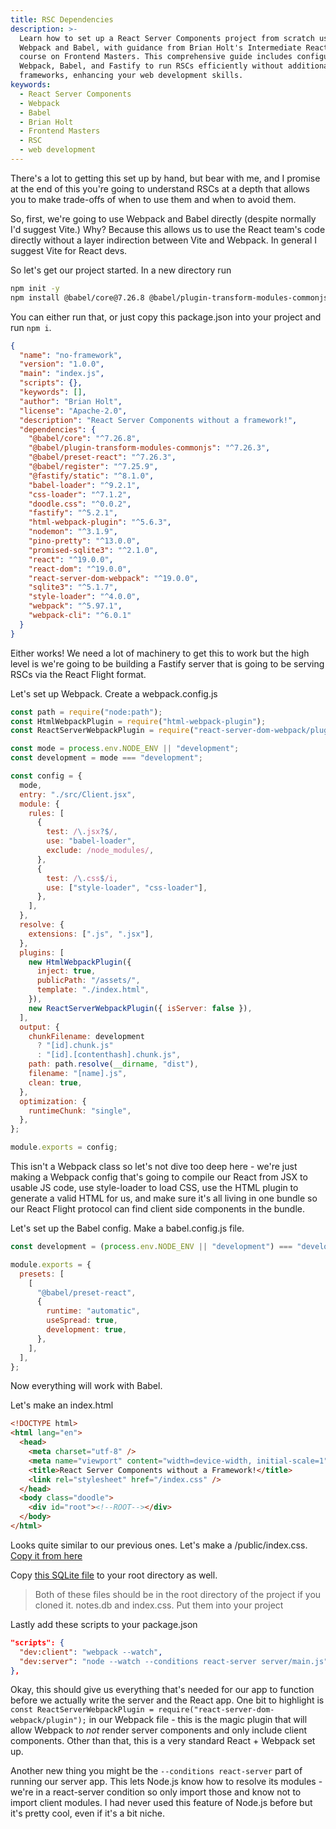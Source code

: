 ```yaml
---
title: RSC Dependencies
description: >-
  Learn how to set up a React Server Components project from scratch using
  Webpack and Babel, with guidance from Brian Holt's Intermediate React v6
  course on Frontend Masters. This comprehensive guide includes configuring
  Webpack, Babel, and Fastify to run RSCs efficiently without additional
  frameworks, enhancing your web development skills.
keywords:
  - React Server Components
  - Webpack
  - Babel
  - Brian Holt
  - Frontend Masters
  - RSC
  - web development
---
```


There's a lot to getting this set up by hand, but bear with me, and I promise at the end of this you're going to understand RSCs at a depth that allows you to make trade-offs of when to use them and when to avoid them.

So, first, we're going to use Webpack and Babel directly (despite normally I'd suggest Vite.) Why? Because this allows us to use the React team's code directly without a layer indirection between Vite and Webpack. In general I suggest Vite for React devs.

So let's get our project started. In a new directory run

```bash
npm init -y
npm install @babel/core@7.26.8 @babel/plugin-transform-modules-commonjs@7.26.3 @babel/preset-react@7.26.3 @babel/register@7.25.9 @fastify/static@8.1.0 babel-loader@9.2.1 css-loader@7.1.2 doodle.css@0.0.2 fastify@5.2.1 html-webpack-plugin@5.6.3 nodemon@3.1.9 pino-pretty@13.0.0 promised-sqlite3@2.1.0 react@19.0.0 react-dom@19.0.0 react-server-dom-webpack@19.0.0 sqlite3@5.1.7 style-loader@4.0.0 webpack@5.97.1 webpack-cli@6.0.1
```

You can either run that, or just copy this package.json into your project and run `npm i`.

```json
{
  "name": "no-framework",
  "version": "1.0.0",
  "main": "index.js",
  "scripts": {},
  "keywords": [],
  "author": "Brian Holt",
  "license": "Apache-2.0",
  "description": "React Server Components without a framework!",
  "dependencies": {
    "@babel/core": "^7.26.8",
    "@babel/plugin-transform-modules-commonjs": "^7.26.3",
    "@babel/preset-react": "^7.26.3",
    "@babel/register": "^7.25.9",
    "@fastify/static": "^8.1.0",
    "babel-loader": "^9.2.1",
    "css-loader": "^7.1.2",
    "doodle.css": "^0.0.2",
    "fastify": "^5.2.1",
    "html-webpack-plugin": "^5.6.3",
    "nodemon": "^3.1.9",
    "pino-pretty": "^13.0.0",
    "promised-sqlite3": "^2.1.0",
    "react": "^19.0.0",
    "react-dom": "^19.0.0",
    "react-server-dom-webpack": "^19.0.0",
    "sqlite3": "^5.1.7",
    "style-loader": "^4.0.0",
    "webpack": "^5.97.1",
    "webpack-cli": "^6.0.1"
  }
}
```

Either works! We need a lot of machinery to get this to work but the high level is we're going to be building a Fastify server that is going to be serving RSCs via the React Flight format.

Let's set up Webpack. Create a webpack.config.js

```javascript
const path = require("node:path");
const HtmlWebpackPlugin = require("html-webpack-plugin");
const ReactServerWebpackPlugin = require("react-server-dom-webpack/plugin");

const mode = process.env.NODE_ENV || "development";
const development = mode === "development";

const config = {
  mode,
  entry: "./src/Client.jsx",
  module: {
    rules: [
      {
        test: /\.jsx?$/,
        use: "babel-loader",
        exclude: /node_modules/,
      },
      {
        test: /\.css$/i,
        use: ["style-loader", "css-loader"],
      },
    ],
  },
  resolve: {
    extensions: [".js", ".jsx"],
  },
  plugins: [
    new HtmlWebpackPlugin({
      inject: true,
      publicPath: "/assets/",
      template: "./index.html",
    }),
    new ReactServerWebpackPlugin({ isServer: false }),
  ],
  output: {
    chunkFilename: development
      ? "[id].chunk.js"
      : "[id].[contenthash].chunk.js",
    path: path.resolve(__dirname, "dist"),
    filename: "[name].js",
    clean: true,
  },
  optimization: {
    runtimeChunk: "single",
  },
};

module.exports = config;
```

This isn't a Webpack class so let's not dive too deep here - we're just making a Webpack config that's going to compile our React from JSX to usable JS code, use style-loader to load CSS, use the HTML plugin to generate a valid HTML for us, and make sure it's all living in one bundle so our React Flight protocol can find client side components in the bundle.

Let's set up the Babel config. Make a babel.config.js file.

```javascript
const development = (process.env.NODE_ENV || "development") === "development";

module.exports = {
  presets: [
    [
      "@babel/preset-react",
      {
        runtime: "automatic",
        useSpread: true,
        development: true,
      },
    ],
  ],
};
```

Now everything will work with Babel.

Let's make an index.html

```html
<!DOCTYPE html>
<html lang="en">
  <head>
    <meta charset="utf-8" />
    <meta name="viewport" content="width=device-width, initial-scale=1" />
    <title>React Server Components without a Framework!</title>
    <link rel="stylesheet" href="/index.css" />
  </head>
  <body class="doodle">
    <div id="root"><!--ROOT--></div>
  </body>
</html>
```

Looks quite similar to our previous ones. Let's make a /public/index.css. [Copy it from here][css]

Copy [this SQLite file][sqlite] to your root directory as well.

> Both of these files should be in the root directory of the project if you cloned it. notes.db and index.css. Put them into your project

Lastly add these scripts to your package.json

```json
"scripts": {
  "dev:client": "webpack --watch",
  "dev:server": "node --watch --conditions react-server server/main.js"
},
```

Okay, this should give us everything that's needed for our app to function before we actually write the server and the React app. One bit to highlight is `const ReactServerWebpackPlugin = require("react-server-dom-webpack/plugin");` in our Webpack file - this is the magic plugin that will allow Webpack to _not_ render server components and only include client components. Other than that, this is a very standard React + Webpack set up.

Another new thing you might be the `--conditions react-server` part of running our server app. This lets Node.js know how to resolve its modules - we're in a react-server condition so only import those and know not to import client modules. I had never used this feature of Node.js before but it's pretty cool, even if it's a bit niche.

[css]: https://raw.githubusercontent.com/btholt/irv6-project/refs/heads/main/completed/no-framework/public/index.css
[sqlite]: https://github.com/btholt/irv6-project/blob/main/notes.db
